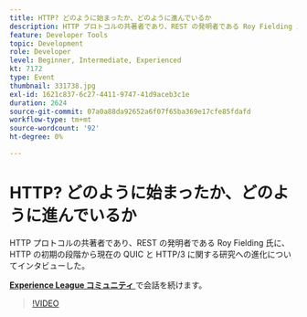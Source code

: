 ```yaml
---
title: HTTP? どのように始まったか、どのように進んでいるか
description: HTTP プロトコルの共著者であり、REST の発明者である Roy Fielding 氏に、HTTP の初期の段階から現在の QUIC と HTTP/3 に関する研究への進化についてインタビューした。 このセッションは、Adobe Developers Live コンテンツイベントの一環として提供されました。
feature: Developer Tools
topic: Development
role: Developer
level: Beginner, Intermediate, Experienced
kt: 7172
type: Event
thumbnail: 331738.jpg
exl-id: 1621c837-6c27-4411-9747-41d9aceb3c1e
duration: 2624
source-git-commit: 07a0a88da92652a6f07f65ba369e17cfe85fdafd
workflow-type: tm+mt
source-wordcount: '92'
ht-degree: 0%

---
```


# HTTP? どのように始まったか、どのように進んでいるか

HTTP プロトコルの共著者であり、REST の発明者である Roy Fielding 氏に、HTTP の初期の段階から現在の QUIC と HTTP/3 に関する研究への進化についてインタビューした。

**[Experience League コミュニティ ](https://adobe.ly/36Yd3v6)** で会話を続けます。

>[!VIDEO](https://video.tv.adobe.com/v/331738/?quality=12&learn=on&hidetitle=true)
